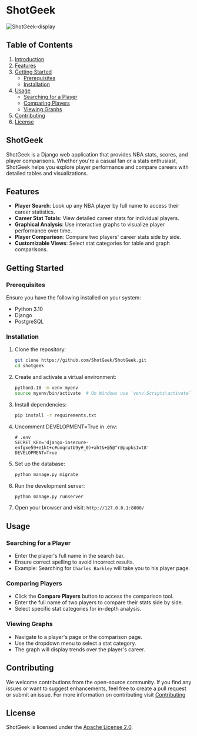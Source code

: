 # ShotGeek

![ShotGeek-display](https://github.com/user-attachments/assets/a6d0e3c6-1d8f-407f-a6ac-e645a631e4ed)


## Table of Contents
1. [Introduction](#shotgeek)
2. [Features](#features)
3. [Getting Started](#getting-started)
   - [Prerequisites](#prerequisites)
   - [Installation](#installation)
4. [Usage](#usage)
   - [Searching for a Player](#searching-for-a-player)
   - [Comparing Players](#comparing-players)
   - [Viewing Graphs](#viewing-graphs)
5. [Contributing](#contributing)
6. [License](#license)

## ShotGeek

ShotGeek is a Django web application that provides NBA stats, scores, and player comparisons. Whether you're a casual fan or a stats enthusiast, ShotGeek helps you explore player performance and compare careers with detailed tables and visualizations.

## Features
- **Player Search**: Look up any NBA player by full name to access their career statistics.
- **Career Stat Totals**: View detailed career stats for individual players.
- **Graphical Analysis**: Use interactive graphs to visualize player performance over time.
- **Player Comparison**: Compare two players' career stats side by side.
- **Customizable Views**: Select stat categories for table and graph comparisons.

## Getting Started
### Prerequisites
Ensure you have the following installed on your system:
- Python 3.10 
- Django
- PostgreSQL

### Installation
1. Clone the repository:
   ```sh
   git clone https://github.com/ShotGeek/ShotGeek.git
   cd shotgeek
   ```
2. Create and activate a virtual environment:
   ```sh
   python3.10 -m venv myenv
   source myenv/bin/activate  # On Windows use `venv\Scripts\activate`
   ```
3. Install dependencies:
   ```sh
   pip install -r requirements.txt
   ```
4. Uncomment DEVELOPMENT=True in .env:
   ```vbnet
   # .env
   SECRET_KEY='django-insecure-enfgxe59+e1kt+c#unqrutb9y#_0)+aht&+@5@^r@pupks1wt8'
   DEVELOPMENT=True
   ```   
6. Set up the database:
   ```sh
   python manage.py migrate
   ```
7. Run the development server:
   ```sh
   python manage.py runserver
   ```
8. Open your browser and visit: `http://127.0.0.1:8000/`

## Usage
### Searching for a Player
- Enter the player's full name in the search bar.
- Ensure correct spelling to avoid incorrect results.
- Example: Searching for `Charles Barkley` will take you to his player page.

### Comparing Players
- Click the **Compare Players** button to access the comparison tool.
- Enter the full name of two players to compare their stats side by side.
- Select specific stat categories for in-depth analysis.

### Viewing Graphs
- Navigate to a player's page or the comparison page.
- Use the dropdown menu to select a stat category.
- The graph will display trends over the player's career.

## Contributing

We welcome contributions from the open-source community. If you find any issues or want to suggest enhancements, feel free to create a pull request or submit an issue.
For more information on contributing visit [Contributing](https://github.com/ShotGeek/ShotGeek/blob/master/CONTRIBUTING.md)

## License

ShotGeek is licensed under the [Apache License 2.0](LICENSE).
